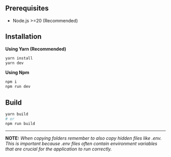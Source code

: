 ## Prerequisites

- Node.js >=20 (Recommended)

## Installation

**Using Yarn (Recommended)**

```sh
yarn install
yarn dev
```

**Using Npm**

```sh
npm i
npm run dev
```

## Build

```sh
yarn build
# or
npm run build
```

---

**NOTE:**
_When copying folders remember to also copy hidden files like .env. This is important because .env files often contain environment variables that are crucial for the application to run correctly._
